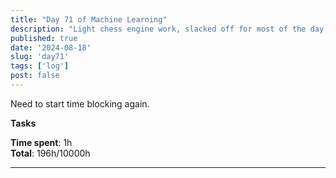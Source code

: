 ```yaml
---
title: "Day 71 of Machine Learning"
description: "Light chess engine work, slacked off for most of the day."
published: true
date: '2024-08-18'
slug: 'day71'
tags: ['log']
post: false
---
```

<script>
    import Image from '$lib/components/Image.svelte';
</script>

Need to start time blocking again.

**Tasks**

**Time spent**: 1h<br /> **Total**: 196h/10000h

___
